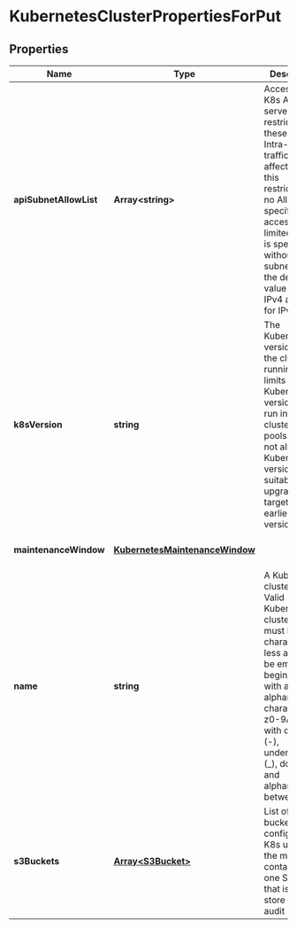 # KubernetesClusterPropertiesForPut

## Properties
| Name | Type | Description | Notes |
| ------------ | ------------- | ------------- | ------------- |
| **apiSubnetAllowList** | **Array&lt;string&gt;** | Access to the K8s API server is restricted to these CIDRs. Intra-cluster traffic is not affected by this restriction. If no AllowList is specified, access is not limited. If an IP is specified without a subnet mask, the default value is 32 for IPv4 and 128 for IPv6. | [optional] [default to undefined] |
| **k8sVersion** | **string** | The Kubernetes version that the cluster is running. This limits which Kubernetes versions can run in a cluster\'s node pools. Also, not all Kubernetes versions are suitable upgrade targets for all earlier versions. | [optional] [default to undefined] |
| **maintenanceWindow** | [**KubernetesMaintenanceWindow**](KubernetesMaintenanceWindow.md) |  | [optional] [default to undefined] |
| **name** | **string** | A Kubernetes cluster name. Valid Kubernetes cluster name must be 63 characters or less and must be empty or begin and end with an alphanumeric character ([a-z0-9A-Z]) with dashes (-), underscores (_), dots (.), and alphanumerics between. | [default to undefined] |
| **s3Buckets** | [**Array&lt;S3Bucket&gt;**](S3Bucket.md) | List of S3 buckets configured for K8s usage. At the moment, it contains only one S3 bucket that is used to store K8s API audit logs. | [optional] [default to undefined] |


